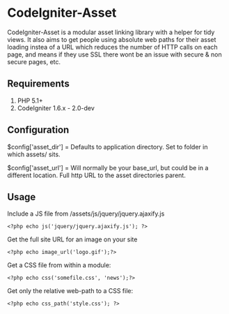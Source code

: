 CodeIgniter-Asset
================

CodeIgniter-Asset is a modular asset linking library with a helper for tidy views. It also aims to get people using absolute web paths for their asset loading instea of a URL which reduces the number of HTTP calls on each page, and means if they use SSL there wont be an issue with secure & non secure pages, etc.


Requirements
------------

1. PHP 5.1+
2. CodeIgniter 1.6.x - 2.0-dev

Configuration
-------------

$config['asset_dir'] = Defaults to application directory. Set to folder in which assets/ sits.

$config['asset_url'] = Will normally be your base_url, but could be in a different location. Full http URL to the asset directories parent.

Usage
-----

Include a JS file from /assets/js/jquery/jquery.ajaxify.js

	<?php echo js('jquery/jquery.ajaxify.js'); ?>

Get the full site URL for an image on your site

	<?php echo image_url('logo.gif');?>

Get a CSS file from within a module:

	<?php echo css('somefile.css', 'news');?>

Get only the relative web-path to a CSS file:

	<?php echo css_path('style.css'); ?>